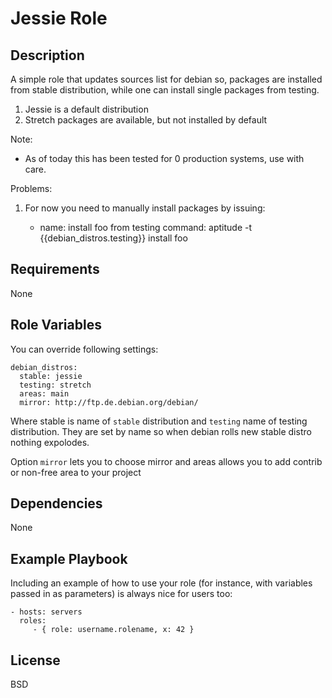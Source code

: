 Jessie Role
===========

Description
-----------

A simple role that updates sources list for debian so, packages are installed 
from stable distribution, while one can install single packages from 
testing. 

1. Jessie is a default distribution
2. Stretch packages are available, but not installed by default 

Note: 

* As of today this has been tested for 0 production systems, use with care. 

Problems: 

1. For now you need to manually install packages by issuing: 

     - name: install foo from testing 
       command: aptitude -t {{debian_distros.testing}} install foo
     

Requirements
------------

None

Role Variables
--------------

You can override following settings:

    debian_distros:
      stable: jessie
      testing: stretch
      areas: main
      mirror: http://ftp.de.debian.org/debian/
      
Where stable is name of ``stable`` distribution and ``testing`` name of testing 
distribution. They are set by name so when debian rolls new stable distro 
nothing expolodes.  

Option ``mirror`` lets you to choose mirror and areas allows you to add 
contrib or non-free area to your project

Dependencies
------------

None

Example Playbook
----------------

Including an example of how to use your role (for instance, with variables passed in as parameters) is always nice for users too:

    - hosts: servers
      roles:
         - { role: username.rolename, x: 42 }

License
-------

BSD
